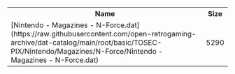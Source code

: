 <table>
<tr><th>Name</th><th>Size</th></tr>
<tr><td>[Nintendo - Magazines - N-Force.dat](https://raw.githubusercontent.com/open-retrogaming-archive/dat-catalog/main/root/basic/TOSEC-PIX/Nintendo/Magazines/N-Force/Nintendo - Magazines - N-Force.dat)</td><td>5290</td></tr>
</table>
